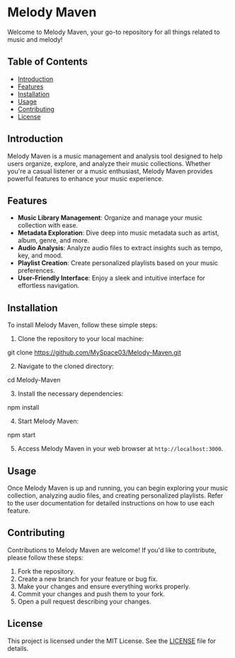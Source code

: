 # Melody Maven

Welcome to Melody Maven, your go-to repository for all things related to music and melody!

## Table of Contents

- [Introduction](#introduction)
- [Features](#features)
- [Installation](#installation)
- [Usage](#usage)
- [Contributing](#contributing)
- [License](#license)

## Introduction

Melody Maven is a music management and analysis tool designed to help users organize, explore, and analyze their music collections. Whether you're a casual listener or a music enthusiast, Melody Maven provides powerful features to enhance your music experience.

## Features

- **Music Library Management**: Organize and manage your music collection with ease.
- **Metadata Exploration**: Dive deep into music metadata such as artist, album, genre, and more.
- **Audio Analysis**: Analyze audio files to extract insights such as tempo, key, and mood.
- **Playlist Creation**: Create personalized playlists based on your music preferences.
- **User-Friendly Interface**: Enjoy a sleek and intuitive interface for effortless navigation.

## Installation

To install Melody Maven, follow these simple steps:

1. Clone the repository to your local machine:

git clone https://github.com/MySpace03/Melody-Maven.git

2. Navigate to the cloned directory:

cd Melody-Maven

3. Install the necessary dependencies:

npm install

4. Start Melody Maven:

npm start

5. Access Melody Maven in your web browser at `http://localhost:3000`.

## Usage

Once Melody Maven is up and running, you can begin exploring your music collection, analyzing audio files, and creating personalized playlists. Refer to the user documentation for detailed instructions on how to use each feature.

## Contributing

Contributions to Melody Maven are welcome! If you'd like to contribute, please follow these steps:

1. Fork the repository.
2. Create a new branch for your feature or bug fix.
3. Make your changes and ensure everything works properly.
4. Commit your changes and push them to your fork.
5. Open a pull request describing your changes.

## License

This project is licensed under the MIT License. See the [LICENSE](LICENSE) file for details.

